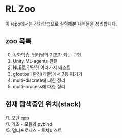 # RL Zoo

이 repo에서는 강화학습으로 실험해본 내역들을 정리합니다.  



## zoo 목록

0. 강화학습, 딥러닝의 기초가 되는 구현
1. Unity ML-agents 관련
2. NLE로 간단한 여러가지 테스트
3. gfootball 환경(캐글)에서 7등 이기기
4. multi-discrete에 대한 정리
5. multi-process에 대한 정리


## 현재 탐색중인 위치(stack)

/1. 모던 cpp  
/1. 기초 - 모듈과 pybind  
/5. 멀티프로세스 - 토치비스트  
